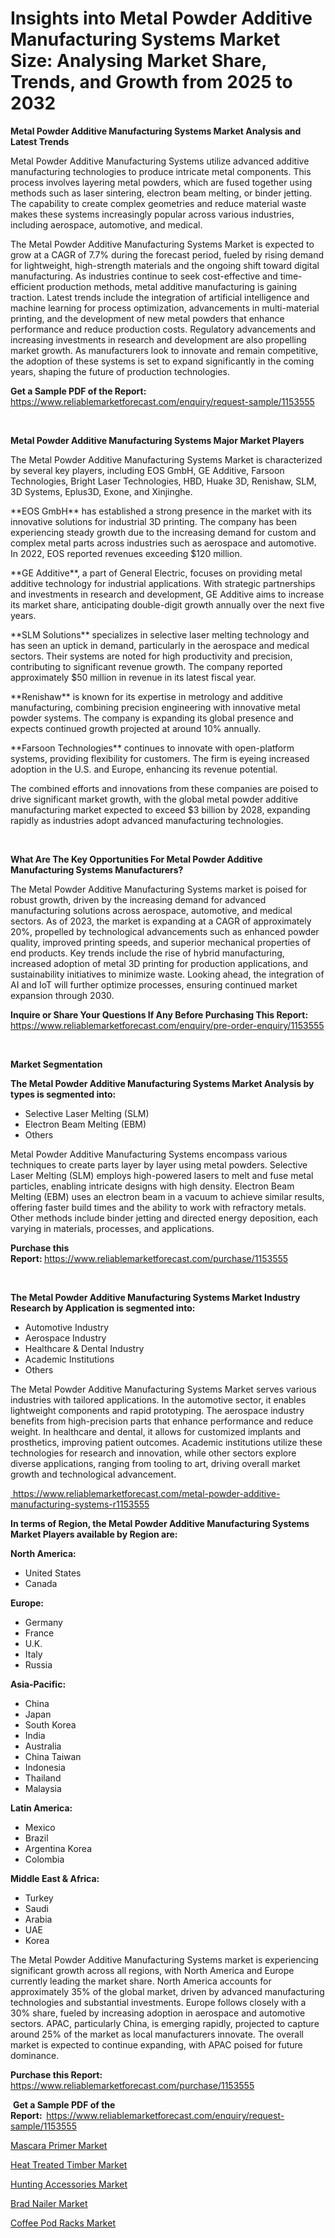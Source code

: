 <p><h1>Insights into Metal Powder Additive Manufacturing Systems Market Size: Analysing Market Share, Trends, and Growth from 2025 to 2032</h1></p><p><strong>Metal Powder Additive Manufacturing Systems Market Analysis and Latest Trends</strong></p>
<p><p>Metal Powder Additive Manufacturing Systems utilize advanced additive manufacturing technologies to produce intricate metal components. This process involves layering metal powders, which are fused together using methods such as laser sintering, electron beam melting, or binder jetting. The capability to create complex geometries and reduce material waste makes these systems increasingly popular across various industries, including aerospace, automotive, and medical.</p><p>The Metal Powder Additive Manufacturing Systems Market is expected to grow at a CAGR of 7.7% during the forecast period, fueled by rising demand for lightweight, high-strength materials and the ongoing shift toward digital manufacturing. As industries continue to seek cost-effective and time-efficient production methods, metal additive manufacturing is gaining traction. Latest trends include the integration of artificial intelligence and machine learning for process optimization, advancements in multi-material printing, and the development of new metal powders that enhance performance and reduce production costs. Regulatory advancements and increasing investments in research and development are also propelling market growth. As manufacturers look to innovate and remain competitive, the adoption of these systems is set to expand significantly in the coming years, shaping the future of production technologies.</p></p>
<p><strong>Get a Sample PDF of the Report:&nbsp;</strong> <a href="https://www.reliablemarketforecast.com/enquiry/request-sample/1153555?utm_campaign=1897&utm_medium=2&utm_source=Github&utm_content=ia&utm_term=28022025&utm_id=metal-powder-additive-manufacturing-systems">https://www.reliablemarketforecast.com/enquiry/request-sample/1153555</a></p>
<p>&nbsp;</p>
<p><strong>Metal Powder Additive Manufacturing Systems Major Market Players</strong></p>
<p><p>The Metal Powder Additive Manufacturing Systems Market is characterized by several key players, including EOS GmbH, GE Additive, Farsoon Technologies, Bright Laser Technologies, HBD, Huake 3D, Renishaw, SLM, 3D Systems, Eplus3D, Exone, and Xinjinghe. </p><p>**EOS GmbH** has established a strong presence in the market with its innovative solutions for industrial 3D printing. The company has been experiencing steady growth due to the increasing demand for custom and complex metal parts across industries such as aerospace and automotive. In 2022, EOS reported revenues exceeding $120 million.</p><p>**GE Additive**, a part of General Electric, focuses on providing metal additive technology for industrial applications. With strategic partnerships and investments in research and development, GE Additive aims to increase its market share, anticipating double-digit growth annually over the next five years.</p><p>**SLM Solutions** specializes in selective laser melting technology and has seen an uptick in demand, particularly in the aerospace and medical sectors. Their systems are noted for high productivity and precision, contributing to significant revenue growth. The company reported approximately $50 million in revenue in its latest fiscal year.</p><p>**Renishaw** is known for its expertise in metrology and additive manufacturing, combining precision engineering with innovative metal powder systems. The company is expanding its global presence and expects continued growth projected at around 10% annually.</p><p>**Farsoon Technologies** continues to innovate with open-platform systems, providing flexibility for customers. The firm is eyeing increased adoption in the U.S. and Europe, enhancing its revenue potential.</p><p>The combined efforts and innovations from these companies are poised to drive significant market growth, with the global metal powder additive manufacturing market expected to exceed $3 billion by 2028, expanding rapidly as industries adopt advanced manufacturing technologies.</p></p>
<p>&nbsp;</p>
<p><strong>What Are The Key Opportunities For Metal Powder Additive Manufacturing Systems Manufacturers?</strong></p>
<p><p>The Metal Powder Additive Manufacturing Systems market is poised for robust growth, driven by the increasing demand for advanced manufacturing solutions across aerospace, automotive, and medical sectors. As of 2023, the market is expanding at a CAGR of approximately 20%, propelled by technological advancements such as enhanced powder quality, improved printing speeds, and superior mechanical properties of end products. Key trends include the rise of hybrid manufacturing, increased adoption of metal 3D printing for production applications, and sustainability initiatives to minimize waste. Looking ahead, the integration of AI and IoT will further optimize processes, ensuring continued market expansion through 2030.</p></p>
<p><strong>Inquire or Share Your Questions If Any Before Purchasing This Report:</strong> <a href="https://www.reliablemarketforecast.com/enquiry/pre-order-enquiry/1153555?utm_campaign=1897&utm_medium=2&utm_source=Github&utm_content=ia&utm_term=28022025&utm_id=metal-powder-additive-manufacturing-systems">https://www.reliablemarketforecast.com/enquiry/pre-order-enquiry/1153555</a></p>
<p>&nbsp;</p>
<p><strong>Market Segmentation</strong></p>
<p><strong>The Metal Powder Additive Manufacturing Systems Market Analysis by types is segmented into:</strong></p>
<p><ul><li>Selective Laser Melting (SLM)</li><li>Electron Beam Melting (EBM)</li><li>Others</li></ul></p>
<p><p>Metal Powder Additive Manufacturing Systems encompass various techniques to create parts layer by layer using metal powders. Selective Laser Melting (SLM) employs high-powered lasers to melt and fuse metal particles, enabling intricate designs with high density. Electron Beam Melting (EBM) uses an electron beam in a vacuum to achieve similar results, offering faster build times and the ability to work with refractory metals. Other methods include binder jetting and directed energy deposition, each varying in materials, processes, and applications.</p></p>
<p><strong>Purchase this Report:&nbsp;</strong><a href="https://www.reliablemarketforecast.com/purchase/1153555?utm_campaign=1897&utm_medium=2&utm_source=Github&utm_content=ia&utm_term=28022025&utm_id=metal-powder-additive-manufacturing-systems">https://www.reliablemarketforecast.com/purchase/1153555</a></p>
<p>&nbsp;</p>
<p><strong>The Metal Powder Additive Manufacturing Systems Market Industry Research by Application is segmented into:</strong></p>
<p><ul><li>Automotive Industry</li><li>Aerospace Industry</li><li>Healthcare & Dental Industry</li><li>Academic Institutions</li><li>Others</li></ul></p>
<p><p>The Metal Powder Additive Manufacturing Systems Market serves various industries with tailored applications. In the automotive sector, it enables lightweight components and rapid prototyping. The aerospace industry benefits from high-precision parts that enhance performance and reduce weight. In healthcare and dental, it allows for customized implants and prosthetics, improving patient outcomes. Academic institutions utilize these technologies for research and innovation, while other sectors explore diverse applications, ranging from tooling to art, driving overall market growth and technological advancement.</p></p>
<p><a href="https://www.reliablemarketforecast.com/metal-powder-additive-manufacturing-systems-r1153555?utm_campaign=1897&utm_medium=2&utm_source=Github&utm_content=ia&utm_term=28022025&utm_id=metal-powder-additive-manufacturing-systems">&nbsp;https://www.reliablemarketforecast.com/metal-powder-additive-manufacturing-systems-r1153555</a></p>
<p><strong>In terms of Region, the Metal Powder Additive Manufacturing Systems Market Players available by Region are:</strong></p>
<p>
    <p> <strong> North America: </strong>
        <ul>
            <li>United States</li>
            <li>Canada</li>
        </ul>
        </p> 
    <p> <strong> Europe: </strong>
        <ul>
            <li>Germany</li>
            <li>France</li>
            <li>U.K.</li>
            <li>Italy</li>
            <li>Russia</li>
        </ul>
        </p> 
    <p> <strong> Asia-Pacific: </strong>
        <ul>
            <li>China</li>
            <li>Japan</li>
            <li>South Korea</li>
            <li>India</li>
            <li>Australia</li>
            <li>China Taiwan</li>
            <li>Indonesia</li>
            <li>Thailand</li>
            <li>Malaysia</li>
        </ul>
        </p> 
    <p> <strong> Latin America: </strong>
        <ul>
            <li>Mexico</li>
            <li>Brazil</li>
            <li>Argentina Korea</li>
            <li>Colombia</li>
        </ul>
        </p> 
    <p> <strong> Middle East & Africa: </strong>
        <ul>
            <li>Turkey</li>
            <li>Saudi</li>
            <li>Arabia</li>
            <li>UAE</li>
            <li>Korea</li>
        </ul>
    </p>
    </p>
<p><p>The Metal Powder Additive Manufacturing Systems market is experiencing significant growth across all regions, with North America and Europe currently leading the market share. North America accounts for approximately 35% of the global market, driven by advanced manufacturing technologies and substantial investments. Europe follows closely with a 30% share, fueled by increasing adoption in aerospace and automotive sectors. APAC, particularly China, is emerging rapidly, projected to capture around 25% of the market as local manufacturers innovate. The overall market is expected to continue expanding, with APAC poised for future dominance.</p></p>
<p><strong>Purchase this Report: </strong><a href="https://www.reliablemarketforecast.com/purchase/1153555?utm_campaign=1897&utm_medium=2&utm_source=Github&utm_content=ia&utm_term=28022025&utm_id=metal-powder-additive-manufacturing-systems">https://www.reliablemarketforecast.com/purchase/1153555</a></p>
<p>&nbsp;<strong>Get a Sample PDF of the Report:&nbsp;&nbsp;</strong><a href="https://www.reliablemarketforecast.com/enquiry/request-sample/1153555?utm_campaign=1897&utm_medium=2&utm_source=Github&utm_content=ia&utm_term=28022025&utm_id=metal-powder-additive-manufacturing-systems">https://www.reliablemarketforecast.com/enquiry/request-sample/1153555</a></p>
<p><strong></strong></p>
<p><p><a href="https://github.com/hamremunazm4/Market-Research-Report-List-1/blob/main/mascara-primer-market.md?utm_campaign=1897&utm_medium=2&utm_source=Github&utm_content=ia&utm_term=28022025&utm_id=metal-powder-additive-manufacturing-systems">Mascara Primer Market</a></p><p><a href="https://github.com/boccalyver5k/Market-Research-Report-List-1/blob/main/heat-treated-timber-market.md?utm_campaign=1897&utm_medium=2&utm_source=Github&utm_content=ia&utm_term=28022025&utm_id=metal-powder-additive-manufacturing-systems">Heat Treated Timber Market</a></p><p><a href="https://github.com/jhoonatsev/Market-Research-Report-List-1/blob/main/hunting-accessories-market.md?utm_campaign=1897&utm_medium=2&utm_source=Github&utm_content=ia&utm_term=28022025&utm_id=metal-powder-additive-manufacturing-systems">Hunting Accessories Market</a></p><p><a href="https://github.com/plawragarile/Market-Research-Report-List-1/blob/main/brad-nailer-market.md?utm_campaign=1897&utm_medium=2&utm_source=Github&utm_content=ia&utm_term=28022025&utm_id=metal-powder-additive-manufacturing-systems">Brad Nailer Market</a></p><p><a href="https://github.com/kirstejuvet/Market-Research-Report-List-1/blob/main/coffee-pod-racks-market.md?utm_campaign=1897&utm_medium=2&utm_source=Github&utm_content=ia&utm_term=28022025&utm_id=metal-powder-additive-manufacturing-systems">Coffee Pod Racks Market</a></p></p>